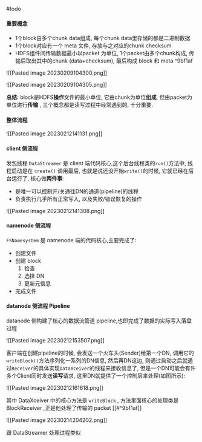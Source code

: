 #todo


#### 重要概念

-   1个block由多个chunk data组成, 每个chunk data里存储的都是二进制数据
-   1个block对应有一个 meta 文件, 存放与之对应的chunk checksum
-   HDFS组件间传输数据最小以packet 为单位, 1个packet由多个chunk构成, 传输后取出其中的chunk (data+checksum), 最后构成 block 和 meta ^9bf1af

![[Pasted image 20230209104300.png]]

![[Pasted image 20230209104305.png]]



**总结:** block是HDFS**操作**文件的最小单位, 它由chunk为单位**组成**, 但由packet为单位进行**传输** , 三个概念都是读写过程中经常遇到的, 十分重要.


#### 整体流程


![[Pasted image 20230212141131.png]]


#### client 侧流程
发包线程 `DataStreamer` 是 client 端代码核心,这个后台线程类的`run()`方法中, 线程启动是在 `create()` 调用最后, 也就是说还没开始`write()`的时候, 它就已经在后台运行了, 核心做**两件事**:
-   是唯一可以控制开/关通往DN的通道(pipeline)的线程
-   负责执行几乎所有正常写入, 以及失败/错误恢复的操作

![[Pasted image 20230212141308.png]]


#### namenode 侧流程
`FSNamesystem` 是 namenode 端的代码核心,主要完成了:
- 创建文件
- 创建 block
   1. 检查
   2. 选择 DN
   3. 更新元信息
- 完成文件

#### datanode 侧流程 Pipeline

datanode 侧构建了核心的数据流管道 pipeline,也即完成了数据的实际写入落盘过程

![[Pasted image 20230212153507.png]]


客户端在创建pipeline的时候, 会发送一个火车头(Sender)给第一个DN, 调用它的`writeBlock()`方法序列化一系列的DN信息, 然后再DN这边, 则通过启动之后就通过`Receiver`的具体实现`DataXceiver`的线程来接收信息了, 但是一个DN可能会有许多个Client同时发送**读写**请求, 这里DN就提供了一个控制层来处理(如图所示):

![[Pasted image 20230212161618.png]]


其中 DataXceiver 中的核心方法是  `writeBlock` , 方法里面核心的处理类是 BlockReceiver ,正是他处理了传输的 packet [[#^9bf1af]]

![[Pasted image 20230214204202.png]]

跟 DataStreamer 处理过程类似
